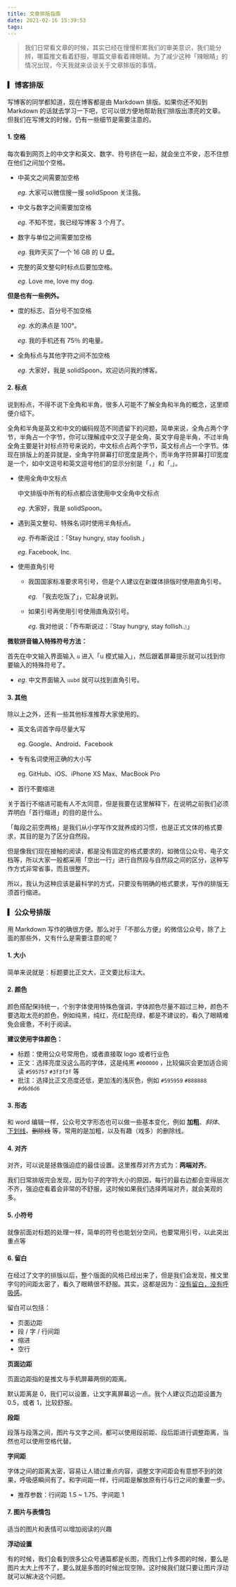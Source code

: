 ```yaml
---
title: 文章排版指南
date: 2021-02-16 15:39:53
tags:
---
```


> 我们日常看文章的时候，其实已经在慢慢积累我们的审美意识，我们能分辨，哪篇推文看着舒服，哪篇文章看着辣眼睛。为了减少这种「辣眼睛」的情况出现，今天我就来谈谈关于文章排版的事情。

<!-- more -->

### ▎博客排版

写博客的同学都知道，现在博客都是由 Markdown 排版。如果你还不知到 Markdown 的话就去学习一下吧，它可以很方便地帮助我们排版出漂亮的文章。但我们在写博文的时候，仍有一些细节是需要注意的。

#### 1. 空格

每次看到网页上的中文字和英文、数字、符号挤在一起，就会坐立不安，忍不住想在他们之间加个空格。

- 中英文之间需要加空格

    *eg*. 大家可以微信搜一搜 solidSpoon 关注我。

- 中文与数字之间需要加空格

    *eg*. 不知不觉，我已经写博客 3 个月了。

- 数字与单位之间需要加空格

    *eg*. 我昨天买了一个 16 GB 的 U 盘。

- 完整的英文整句时标点后要加空格。

    *eg*. Love me, love my dog.

**但是也有一些例外。**

- 度的标志、百分号不加空格

    *eg*. 水的沸点是 100°。
    
    *eg*. 我的手机还有 75％ 的电量。

- 全角标点与其他字符之间不加空格

    *eg*. 大家好，我是 solidSpoon，欢迎访问我的博客。

#### 2. 标点

说到标点，不得不说下全角和半角，很多人可能不了解全角和半角的概念，这里顺便介绍下。

全角和半角是英文和中文的编码规范不同遗留下的问题，简单来说，全角占两个字节，半角占一个字节，你可以理解成中文汉子是全角，英文字母是半角，不过半角全角主要是针对标点符号来说的，中文标点占两个字节，英文标点占一个字节。体现在排版上的差异就是，全角字符屏幕打印宽度是两个，而半角字符屏幕打印宽度是一个，如中文逗号和英文逗号他们的显示分别是「，」和「,」。

- 使用全角中文标点

    中文排版中所有的标点都应该使用中文全角中文标点
    
    *eg*. 大家好，我是 solidSpoon。

- 遇到英文整句、特殊名词时使用半角标点。

    *eg*. 乔布斯说过：「Stay hungry, stay foolish.」
    
    *eg*. Facebook, Inc.

- 使用直角引号

    - 我国国家标准要求弯引号，但是个人建议在新媒体排版时使用直角引号。
      
        *eg*. 「我去吃饭了」，它起身说到。
    
    - 如果引号再使用引号使用直角双引号。
      
        *eg*. 我对他说：「乔布斯说过：『Stay hungry, stay follish.』」

**微软拼音输入特殊符号方法：**

首先在中文输入界面输入 `u` 进入「u 模式输入」，然后跟着屏幕提示就可以找到你要输入的特殊符号了。

- *eg*. 中文界面输入 `uubd` 就可以找到直角引号。

#### 3. 其他

除以上之外，还有一些其他标准推荐大家使用的。

- 英文名词首字母尽量大写

    eg. Google、Android、Facebook

- 专有名词使用正确的大小写

    eg. GitHub、iOS、iPhone XS Max、MacBook Pro

- 首行不要缩进

关于首行不缩进可能有人不太同意，但是我要在这里解释下，在说明之前我们必须弄明白「首行缩进」的目的是什么。
    
「每段之前空两格」是我们从小学写作文就养成的习惯，也是正式文体的格式要求，其目的是为了区分自然段。
    
但是像我们现在接触的阅读，都是没有固定的格式要求的，如微信公众号、电子文档等，所以大家一般都采用「空出一行」进行自然段与自然段之间的区分，这种写作方式非常省事，而且很整齐。
    
所以，我认为这种应该是最科学的方式，只要没有明确的格式要求，写作的排版无须首行缩进。

### ▎公众号排版

用 Markdown 写作的确很方便。那么对于「不那么方便」的微信公众号，除了上面的那些外，又有什么是需要注意的呢？

#### 1. 大小

简单来说就是：标题要比正文大，正文要比标注大。


#### 2. 颜色

颜色搭配保持统一，个别字体使用特殊色强调，字体颜色尽量不超过三种，颜色不要选取太亮的颜色，例如纯黑，纯红，亮红配亮绿，都是不建议的，看久了眼睛难免会疲惫，不利于阅读。

**建议使用字体颜色：**

- 标题：使用公众号常用色，或者直接取 logo 或者行业色
- 正文：选择亮度没这么高的字体，这是纯黑 `#000000` ，比较偏灰会更加适合阅读 `#595757` `#3f3f3f` 等
- 批注：选择比正文亮度还低，更加浅的浅灰色，例如 `#595959` `#888888` `#d6d6d6` 

#### 3. 形态

和 word 编辑一样，公众号文字形态也可以做一些基本变化，例如 **加粗**、*斜体*、<u>下划线</u>、~~删除线~~ 等，常用的是加粗，以及有趣（戏多）的删除线。

 

#### 4. 对齐

对齐，可以说是拯救强迫症的最佳设置。这里推荐对齐方式为：**两端对齐**。

我们日常排版完会发现，因为句子的字符大小的原因，每行的最右边都会变得层次不齐，强迫症看着会非常的不舒服，这时候如果我们选择两端对齐，就会美观的多。

#### 5. 小符号

就像前面对标题的处理一样，简单的符号也能划分空间，也要常用引号，以此突出重点等

#### 6. 留白
在经过了文字的排版以后，整个版面的风格已经出来了，但是我们会发现，推文里字句的间距太密了，看久了眼睛很不舒服。其实，这都是因为：<u>没有留白，没有呼吸感</u>。

 

留白可以包括：
- 页面边距
- 段 / 字 / 行间距
- 缩进
- 空行

**页面边距**

页面边距指的是推文与手机屏幕两侧的距离。

默认距离是 0，我们可以设置，让文字离屏幕远一点。我个人建议页边距设置为 0.5，或者 1，比较舒服。

**段距**

段落与段落之间，图片与文字之间，都可以使用段前距、段后距进行调整距离，当然也可以使用空格代替。

**字间距**

字体之间的距离太密，容易让人错过重点内容，调整文字间距会有意想不到的效果，呼吸感瞬间有了。和字间距一样，行间距是解放原有行与行之间的重要一步。

- 推荐参数：行间距 1.5 ~ 1.75、字间距 1

#### 7. 图片与表情包
适当的图片和表情可以增加阅读的兴趣

**浮动设置**

有的时候，我们会看到很多公众号通篇都是长图，而我们上传多图的时候，要么是图片太大上传不了，要么就是多图的时候出现空隙。这时候我们就只要让图片浮动就可以解决这个问题。